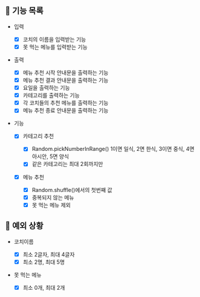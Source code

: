 ## 📄 기능 목록

- 입력

  - [x] 코치의 이름을 입력받는 기능
  - [x] 못 먹는 메뉴를 입력받는 기능

- 출력

  - [x] 메뉴 추천 시작 안내문을 출력하는 기능
  - [x] 메뉴 추천 결과 안내문을 출력하는 기능
  - [x] 요일을 출력하는 기능
  - [x] 카테고리를 출력하는 기능
  - [x] 각 코치들의 추천 메뉴를 출력하는 기능
  - [x] 메뉴 추천 종료 안내문을 출력하는 기능

- 기능

  - [x] 카테고리 추천

    - [x] Random.pickNumberInRange() 1이면 일식, 2면 한식, 3이면 중식, 4면 아시안, 5면 양식
    - [x] 같은 카테고리는 최대 2회까지만

  - [x] 메뉴 추천
    - [x] Random.shuffle()에서의 첫번째 값
    - [x] 중복되지 않는 메뉴
    - [x] 못 먹는 메뉴 제외

## 🎯 예외 상황

- 코치이름

  - [x] 최소 2글자, 최대 4글자
  - [x] 최소 2명, 최대 5명

- 못 먹는 메뉴
  - [x] 최소 0개, 최대 2개
